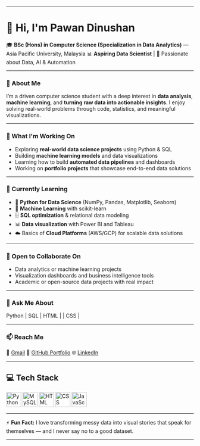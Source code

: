 
---

# 👋 Hi, I'm Pawan Dinushan

🎓 **BSc (Hons) in Computer Science (Specialization in Data Analytics)** — Asia Pacific University, Malaysia
📊 **Aspiring Data Scientist** | 🧠 Passionate about Data, AI & Automation

---

### 🚀 About Me

I’m a driven computer science student with a deep interest in **data analysis**, **machine learning**, and **turning raw data into actionable insights**. I enjoy solving real-world problems through code, statistics, and meaningful visualizations.

---

### 🔭 What I'm Working On

* Exploring **real-world data science projects** using Python & SQL
* Building **machine learning models** and data visualizations
* Learning how to build **automated data pipelines** and dashboards
* Working on **portfolio projects** that showcase end-to-end data solutions

---

### 🌱 Currently Learning

* 📌 **Python for Data Science** (NumPy, Pandas, Matplotlib, Seaborn)
* 🤖 **Machine Learning** with scikit-learn
* 🗄️ **SQL optimization** & relational data modeling
* 📊 **Data visualization** with Power BI and Tableau
* ☁️ Basics of **Cloud Platforms** (AWS/GCP) for scalable data solutions

---

### 🤝 Open to Collaborate On

* Data analytics or machine learning projects
* Visualization dashboards and business intelligence tools
* Academic or open-source data projects with real impact

---

### 💬 Ask Me About

Python | SQL | HTML |  | CSS |

---

### 📫 Reach Me

📧 [Gmail](mailto:pawandinushan@gmail.com)
🔗 [GitHub Portfolio](https://github.com/CrypticWHO)
🌐 [LinkedIn](https://www.linkedin.com/in/rathnaweera-patabendige-pawan-dinushan-285184308/)

---

## 💻 Tech Stack

<p align="left">
  <img src="https://cdn.jsdelivr.net/gh/devicons/devicon/icons/python/python-original.svg" alt="Python" width="40" height="40"/>
  <img src="https://cdn.jsdelivr.net/gh/devicons/devicon/icons/mysql/mysql-original.svg" alt="MySQL" width="40" height="40"/>
  <img src="https://cdn.jsdelivr.net/gh/devicons/devicon/icons/html5/html5-original.svg" alt="HTML" width="40" height="40"/>
  <img src="https://cdn.jsdelivr.net/gh/devicons/devicon/icons/css3/css3-original.svg" alt="CSS" width="40" height="40"/>
  <img src="https://cdn.jsdelivr.net/gh/devicons/devicon/icons/javascript/javascript-original.svg" alt="JavaScript" width="40" height="40"/>

</p>

---

⚡ **Fun Fact:** I love transforming messy data into visual stories that speak for themselves — and I never say no to a good dataset.

---

